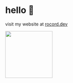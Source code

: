 # hello 👋 
visit my website at [rocord.dev](https://rocord.dev)

<img height= "150" src="https://github-readme-stats.vercel.app/api?username=rocord01&theme=react&show_icons=true&include_all_commits=true" />


<!--
**rocord01/rocord01** is a ✨ _special_ ✨ repository because its `README.md` (this file) appears on your GitHub profile.

Here are some ideas to get you started:

- 🔭 I’m currently working on ...
- 🌱 I’m currently learning ...
- 👯 I’m looking to collaborate on ...
- 🤔 I’m looking for help with ...
- 💬 Ask me about ...
- 📫 How to reach me: ...
- 😄 Pronouns: ...
- ⚡ Fun fact: ...
-->
